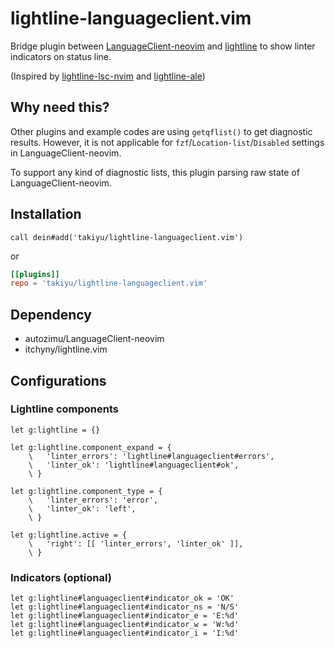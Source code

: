 # lightline-languageclient.vim

Bridge plugin between [LanguageClient-neovim](https://github.com/autozimu/LanguageClient-neovim) and [lightline](https://github.com/itchyny/lightline.vim) to show linter indicators on status line.

(Inspired by [lightline-lsc-nvim](https://github.com/Palpatineli/lightline-lsc-nvim) and [lightline-ale](https://github.com/maximbaz/lightline-ale))

## Why need this?
Other plugins and example codes are using `getqflist()` to get diagnostic results. However, it is not applicable for `fzf`/`Location-list`/`Disabled` settings in LanguageClient-neovim.

To support any kind of diagnostic lists, this plugin parsing raw state of LanguageClient-neovim.

## Installation

```viml
call dein#add('takiyu/lightline-languageclient.vim')
```
or
```toml
[[plugins]]
repo = 'takiyu/lightline-languageclient.vim'
```

## Dependency
* autozimu/LanguageClient-neovim
* itchyny/lightline.vim

## Configurations
### Lightline components
```viml
let g:lightline = {}

let g:lightline.component_expand = {
    \   'linter_errors': 'lightline#languageclient#errors',
    \   'linter_ok': 'lightline#languageclient#ok',
    \ }

let g:lightline.component_type = {
    \   'linter_errors': 'error',
    \   'linter_ok': 'left',
    \ }

let g:lightline.active = {
    \   'right': [[ 'linter_errors', 'linter_ok' ]],
    \ }

```

### Indicators (optional)
```viml
let g:lightline#languageclient#indicator_ok = 'OK'
let g:lightline#languageclient#indicator_ns = 'N/S'
let g:lightline#languageclient#indicator_e = 'E:%d'
let g:lightline#languageclient#indicator_w = 'W:%d'
let g:lightline#languageclient#indicator_i = 'I:%d'
```
